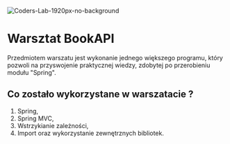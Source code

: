 ![Coders-Lab-1920px-no-background](https://user-images.githubusercontent.com/152855/73064373-5ed69780-3ea1-11ea-8a71-3d370a5e7dd8.png)

# Warsztat BookAPI

Przedmiotem warszatu jest wykonanie jednego większego programu, który pozwoli na przyswojenie praktycznej wiedzy,
zdobytej po przerobieniu modułu "Spring".

## Co zostało wykorzystane w warszatacie ?

1. Spring,
2. Spring MVC,
3. Wstrzykianie zależności,
4. Import oraz wykorzystanie zewnętrznych bibliotek.
